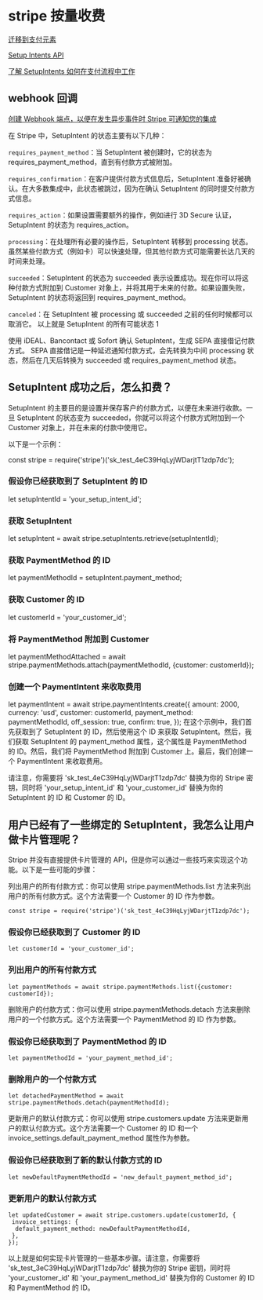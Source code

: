 # stripe 按量收费

[迁移到支付元素](https:###stripe.com/docs/payments/payment-element/migration?integration-path=future#recurring-add-payment-methods)

[Setup Intents API](https:###stripe.com/docs/payments/setup-intents?locale=zh-CN)

[了解 SetupIntents 如何在支付流程中工作](https:###stripe.com/docs/payments/setupintents/lifecycle?locale=zh-CN)

## webhook 回调

[创建 Webhook 端点，以便在发生异步事件时 Stripe 可通知您的集成](https:###dashboard.stripe.com/test/webhooks)

在 Stripe 中，SetupIntent 的状态主要有以下几种：

`requires_payment_method`：当 SetupIntent 被创建时，它的状态为 requires_payment_method，直到有付款方式被附加。

`requires_confirmation`：在客户提供付款方式信息后，SetupIntent 准备好被确认。在大多数集成中，此状态被跳过，因为在确认 SetupIntent 的同时提交付款方式信息。

`requires_action`：如果设置需要额外的操作，例如进行 3D Secure 认证，SetupIntent 的状态为 requires_action。

`processing`：在处理所有必要的操作后，SetupIntent 转移到 processing 状态。虽然某些付款方式（例如卡）可以快速处理，但其他付款方式可能需要长达几天的时间来处理。

`succeeded`：SetupIntent 的状态为 succeeded 表示设置成功。现在你可以将这种付款方式附加到 Customer 对象上，并将其用于未来的付款。如果设置失败，SetupIntent 的状态将返回到 requires_payment_method。

`canceled`：在 SetupIntent 被 processing 或 succeeded 之前的任何时候都可以取消它。
以上就是 SetupIntent 的所有可能状态 1

使用 iDEAL、Bancontact 或 Sofort 确认 SetupIntent，生成 SEPA 直接借记付款方式。 SEPA 直接借记是一种延迟通知付款方式，会先转换为中间 processing 状态，然后在几天后转换为 succeeded 或 requires_payment_method 状态。

## SetupIntent 成功之后，怎么扣费？

SetupIntent 的主要目的是设置并保存客户的付款方式，以便在未来进行收款。一旦 SetupIntent 的状态变为 succeeded，你就可以将这个付款方式附加到一个 Customer 对象上，并在未来的付款中使用它。

以下是一个示例：

const stripe = require('stripe')('sk_test_4eC39HqLyjWDarjtT1zdp7dc');

### 假设你已经获取到了 SetupIntent 的 ID
let setupIntentId = 'your_setup_intent_id';

### 获取 SetupIntent
let setupIntent = await stripe.setupIntents.retrieve(setupIntentId);

### 获取 PaymentMethod 的 ID
let paymentMethodId = setupIntent.payment_method;

### 获取 Customer 的 ID
let customerId = 'your_customer_id';

### 将 PaymentMethod 附加到 Customer
let paymentMethodAttached = await stripe.paymentMethods.attach(paymentMethodId, {customer: customerId});

### 创建一个 PaymentIntent 来收取费用
let paymentIntent = await stripe.paymentIntents.create({
 amount: 2000,
 currency: 'usd',
 customer: customerId,
 payment_method: paymentMethodId,
 off_session: true,
 confirm: true,
});
在这个示例中，我们首先获取到了 SetupIntent 的 ID，然后使用这个 ID 来获取 SetupIntent。然后，我们获取 SetupIntent 的 payment_method 属性，这个属性是 PaymentMethod 的 ID。然后，我们将 PaymentMethod 附加到 Customer 上。最后，我们创建一个 PaymentIntent 来收取费用。

请注意，你需要将 'sk_test_4eC39HqLyjWDarjtT1zdp7dc' 替换为你的 Stripe 密钥，同时将 'your_setup_intent_id' 和 'your_customer_id' 替换为你的 SetupIntent 的 ID 和 Customer 的 ID。

## 用户已经有了一些绑定的 SetupIntent，我怎么让用户做卡片管理呢？

Stripe 并没有直接提供卡片管理的 API，但是你可以通过一些技巧来实现这个功能。以下是一些可能的步骤：

列出用户的所有付款方式：你可以使用 stripe.paymentMethods.list 方法来列出用户的所有付款方式。这个方法需要一个 Customer 的 ID 作为参数。

```
const stripe = require('stripe')('sk_test_4eC39HqLyjWDarjtT1zdp7dc');
```

### 假设你已经获取到了 Customer 的 ID

```
let customerId = 'your_customer_id';
```

### 列出用户的所有付款方式

```
let paymentMethods = await stripe.paymentMethods.list({customer: customerId});
```

删除用户的付款方式：你可以使用 stripe.paymentMethods.detach 方法来删除用户的一个付款方式。这个方法需要一个 PaymentMethod 的 ID 作为参数。

### 假设你已经获取到了 PaymentMethod 的 ID

```
let paymentMethodId = 'your_payment_method_id';
```

### 删除用户的一个付款方式
```
let detachedPaymentMethod = await stripe.paymentMethods.detach(paymentMethodId);
```
更新用户的默认付款方式：你可以使用 stripe.customers.update 方法来更新用户的默认付款方式。这个方法需要一个 Customer 的 ID 和一个 invoice_settings.default_payment_method 属性作为参数。

### 假设你已经获取到了新的默认付款方式的 ID
```
let newDefaultPaymentMethodId = 'new_default_payment_method_id';
```

### 更新用户的默认付款方式
```
let updatedCustomer = await stripe.customers.update(customerId, {
 invoice_settings: {
  default_payment_method: newDefaultPaymentMethodId,
 },
});
```
以上就是如何实现卡片管理的一些基本步骤。请注意，你需要将 'sk_test_3eC39HqLyjWDarjtT1zdp7dc' 替换为你的 Stripe 密钥，同时将 'your_customer_id' 和 'your_payment_method_id' 替换为你的 Customer 的 ID 和 PaymentMethod 的 ID。
